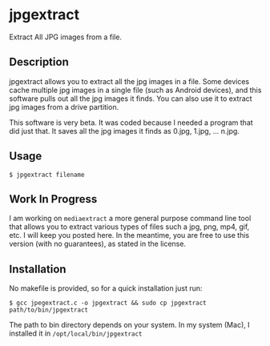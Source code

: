 # jpgextract
Extract All JPG images from a file.

## Description
jpgextract allows you to extract all the jpg images in a file. Some devices cache multiple jpg images in a single file (such as Android devices), and this software pulls out all the jpg images it finds. You can also use it to extract jpg images from a drive partition.

This software is very beta. It was coded because I needed a program that did just that. It saves all the jpg images it finds as 0.jpg, 1.jpg, ... n.jpg.

## Usage
`$ jpgextract filename`

## Work In Progress
I am working on `mediaextract` a more general purpose command line tool that allows you to extract various types of files such a jpg, png, mp4, gif, etc. I will keep you posted here. In the meantime, you are free to use this version (with no guarantees), as stated in the license.

## Installation
No makefile is provided, so for a quick installation just run:

`$ gcc jpegextract.c -o jpgextract && sudo cp jpgextract path/to/bin/jpgextract`

The path to bin directory depends on your system. In my system (Mac), I installed it in `/opt/local/bin/jpgextract`

